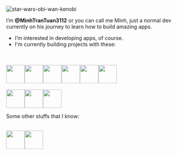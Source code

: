 ![star-wars-obi-wan-kenobi](https://media.tenor.com/WuOwfnsLcfYAAAAC/star-wars-obi-wan-kenobi.gif)


I’m <strong>@MinhTranTuan3112</strong> or you can call me Minh, just a normal dev currently on his journey to learn how to build amazing apps. <br/>
- I’m interested in developing apps, of course. <br/>
- I'm currently building projects with these:

<br/>
<br/>
<div style="display: flex;">
<img src="https://upload.wikimedia.org/wikipedia/commons/7/7d/Microsoft_.NET_logo.svg" height="50" width="50"/>
<img src="https://upload.wikimedia.org/wikipedia/commons/thumb/d/d2/C_Sharp_Logo_2023.svg/1200px-C_Sharp_Logo_2023.svg.png" height="50" width="50"/>
<img src="https://cdn-images-1.medium.com/max/1200/1*5-aoK8IBmXve5whBQM90GA.png" height="50" width="50"/>
<img src="https://cdn.freebiesupply.com/logos/large/2x/react-1-logo-png-transparent.png" height="50" width="50"/>
<img src="https://tailwindcss.com/_next/static/media/tailwindcss-mark.3c5441fc7a190fb1800d4a5c7f07ba4b1345a9c8.svg" height="50" width="50"/>
<img src="https://viettelidc.com.vn//uploadimage/Root/root/06-01-toan-tap-ve-sql-server-cho-nguoi-moi-bat-dau.jpg" height="50" />
</div>
<br/>
<div style="display: flex;">
<img src="https://www.w3.org/html/logo/downloads/HTML5_Badge.svg" height="50" width="50"/>
<img src="https://upload.wikimedia.org/wikipedia/commons/thumb/6/62/CSS3_logo.svg/180px-CSS3_logo.svg.png" height="50" width="50"/>
<img src="https://cdn.worldvectorlogo.com/logos/logo-javascript.svg" height="50" width="50"/>
  
</div>

Some other stuffs that I know:
<br/>
<br/>
<div style="display: flex;">
<img src="https://images.ctfassets.net/23aumh6u8s0i/4iM5kVfghB6lIZpWzwEs6e/c369b375e74f84945dbb8a860ad6b9ed/blazor-logo" height="50" width="50"/>
<img src="https://i.pinimg.com/originals/51/45/df/5145df1033fa60f13b3b7125d2b69554.jpg" height="50" width="50"/>
</div>



